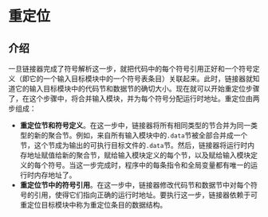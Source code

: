 # 重定位

## 介绍

一旦链接器完成了符号解析这一步，就把代码中的每个符号引用正好和一个符号定义（即它的一个输入目标模块中的一个符号表条目）关联起来。此时，链接器就知道它的输入目标模块中的代码节和数据节的确切大小。现在就可以开始重定位步骤了，在这个步骤中，将合并输入模块，并为每个符号分配运行时地址。重定位由两步组成：

+ **重定位节和符号定义**。在这一步中，链接器将所有相同类型的节合并为同一类型的新的聚合节。例如，来自所有输入模块中的`.data`节被全部合并成一个节，这个节成为输出的可执行目标文件的`.data`节。然后，链接器将运行时内存地址赋值给新的聚合节，赋给输入模块定义的每个节，以及赋给输入模块定义的每个符号。当这一步完成时，程序中的每条指令和全局变量都有唯一的运行时内存地址了。
+ **重定位节中的符号引用**。在这一步中，链接器修改代码节和数据节中对每个符号的引用，使得它们指向正确的运行时地址。要执行这一步，链接器依赖于可重定位目标模块中称为重定位条目的数据结构。

